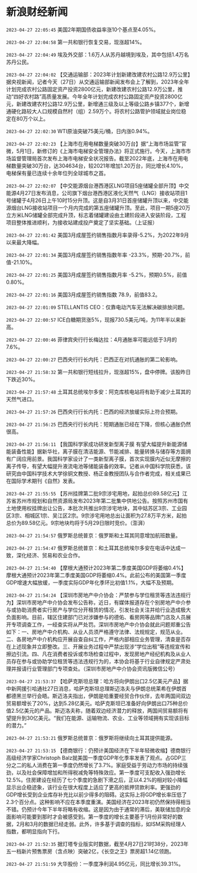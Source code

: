 # 新浪财经新闻
`2023-04-27 22:05:45` 美国2年期国债收益率涨10个基点至4.05%。

`2023-04-27 22:04:58` 第一共和银行恢复交易，现涨超14%。

`2023-04-27 22:04:49` 埃及外交部：1.6万人从苏丹越境到埃及，其中包括1.4万名苏丹公民。

`2023-04-27 22:04:02` 【交通运输部：2023年计划新建改建农村公路12.9万公里】据央视新闻，记者今天（27日）从交通运输部新闻发布会上了解到，2023年全年计划完成农村公路固定资产投资2800亿元，新建改建农村公路12.9万公里，推动“四好农村路”高质量发展。今年全年计划完成农村公路固定资产投资2800亿元，新建改建农村公路12.9万公里，新增通三级及以上等级公路乡镇377个，新增通硬化路较大人口规模自然村（组）2.59万个。将农村公路管护领域就业岗位稳定在80万个以上。

`2023-04-27 22:02:30` WTI原油突破75美元/桶，日内涨0.94%。

`2023-04-27 22:02:23` 【上海市在用电梯数量突破30万台】据“上海市场监管”官微，5月1日，新修订的《上海市电梯安全管理办法》将正式施行。今天，上海市市场监督管理局首次发布上海市电梯安全状况报告。截至2022年底，上海市在用电梯数量突破30万台，达304634台，较2021年增加1.20万台，同比增长4.10%，电梯保有量已连续十余年位列全球城市之首。

`2023-04-27 22:02:07` 【中交能源烟台港西港区LNG项目5座储罐全部升顶】中交能源4月27日发布消息，公司旗下烟台港西港区液化天然气（LNG）接收站项目1号储罐于4月26日上午10时15分升顶。这是自3月31日首座储罐升顶以来，中交能源烟台LNG接收站项目一个月内完成的第五座储罐升顶。至此，项目一期5座20万立方米LNG储罐全部完成升顶，标志着储罐建设由土建阶段进入安装阶段，工程项目整体推进顺利，为接收站建成投产奠定了坚实基础。（上证报）

`2023-04-27 22:01:42` 美国3月成屋签约销售指数月率录得-5.2%，为2022年9月以来最大降幅。

`2023-04-27 22:01:34` 美国3月成屋签约销售指数年率 -23.3%，预期-20.7%，前值-21.10%。

`2023-04-27 22:01:25` 美国3月成屋签约销售指数月率 -5.2%，预期0.5%，前值0.80%。

`2023-04-27 22:01:16` 美国3月成屋签约销售指数 78.9，前值83.2。

`2023-04-27 22:01:09` STELLANTIS CEO：仅靠电动汽车无法解决碳排放问题。

`2023-04-27 22:00:57` ICE白糖期货涨5%，现报730.5美元/吨，为11年半以来新高。

`2023-04-27 22:00:46` 菲律宾央行行长梅达拉：4月通胀率可能远低于3月的7.6%。

`2023-04-27 22:00:27` 巴西央行行长内托：巴西正在对抗通胀的第二轮影响。

`2023-04-27 21:58:32` 第一共和银行短线拉升，现涨超15%，盘中停牌。该股昨日下跌近30%。

`2023-04-27 21:57:48` 土耳其总统埃尔多安：阿克库核电站将有助于减少土耳其的天然气进口。

`2023-04-27 21:57:26` 巴西央行行长内托：巴西的经济放缓实际上符合预期。

`2023-04-27 21:56:25` 巴西央行行长内托：短期通胀已经在下降，但核心通胀仍然很高。

`2023-04-27 21:56:11` 【我国科学家成功研发新型离子膜 有望大幅提升新能源储能装备性能】据新华社，离子膜在清洁能源、节能减排、能量转换与储存等方面拥有广阔应用前景。我国科学家设计了一类新型离子膜，首次实现膜内近似无摩擦的离子传导，有望大幅提升液流电池等储能装备的效率。记者从中国科学院获悉，该研究由中国科学技术大学徐铜文教授、杨正金教授团队与合作者完成，相关成果已在国际学术期刊《自然》发表。

`2023-04-27 21:55:55` 【苏州挂牌第二批9宗涉宅用地，起拍总价89.58亿元】江苏省苏州市规划和自然资源局发布2023年第二批集中供地公告。按照苏州市国有土地使用权挂牌出让公告，本批次共推出9宗涉宅地块，其中姑苏区3宗、工业园区3宗、相城区1宗、吴江区2宗。9宗涉宅用地总出让面积为27.8万平方米，起拍总价为89.58亿元。9宗地块均将于5月29日限时竞价。（澎湃）

`2023-04-27 21:54:57` 俄罗斯总统普京：俄罗斯和土耳其同意增加航班数量。

`2023-04-27 21:54:47` 俄罗斯总统普京：和土耳其总统埃尔多安在电话中达成一致，深化经济、贸易和农业合作。

`2023-04-27 21:54:40`   【摩根大通预计2023年第二季度美国GDP将萎缩0.4%】摩根大通预计2023年第二季度美国GDP将萎缩0.4%。此前公布的美国第一季度GDP增速大幅放缓，一季度实际GDP年化季环比初值1.1%，大幅不及预期。

`2023-04-27 21:54:24` 【深圳市房地产中介协会：严禁参与学位租赁等违法违规行为】深圳市房地产中介协会发布公告称，近日，有媒体报道存在个别房地产中介参与或协助消费者实行房产与学位分开租赁的情况，引发社会关注并给行业造成极大负面影响。目前，辖区住建部门已对涉嫌参与的德佑、看房网等品牌门店及人员展开专项调查工作，一经查实将从严处罚。深圳市房地产中介协会就此问题郑重公告如下：一、房地产中介机构、从业人员须严格遵守法律、法规规定，规范从业。二、各房地产中介机构应开展自查自纠工作，严格内部相应业务管理，清查是否存在上述现象并立即整改。三、开展业务过程中严禁出现涉“学位出租”等违规宣传和擦边引流。四、凡在消费者投诉或市场检查过程中，发现房地产经纪机构及从业人员存在参与或协助学位租赁等违法违规行为的，本协会将基于行业自律规定严肃处理并报请行业管理部门专项查处。（深圳市房地产中介协会资讯版微信公号）

`2023-04-27 21:53:37` 【哈萨克斯坦总理：哈方将向伊朗出口2.5亿美元产品】据中新网援引哈通社27日消息，哈萨克斯坦总理斯迈洛夫与伊朗总统莱希在伊朗首都德黑兰举行会晤。斯迈洛夫指出，伊朗是哈重要经贸合作伙伴，去年两国间双边贸易额增长了20%，达到5.28亿美元。哈萨克斯坦已准备好向伊朗出口75种总价值2.5亿美元的产品。斯迈洛夫称，随着双边经济潜力的释放，两国间贸易额将有望提升到30亿美元。“我们在能源、运输物流、农业、工业等领域拥有实现该目标的潜力。”

`2023-04-27 21:53:21` 俄罗斯总统普京：俄罗斯将继续向土耳其提供能源。

`2023-04-27 21:53:15` 【德商银行：仍预计美国经济在下半年轻微收缩】德商银行高级经济学家Christoph Balz就美国一季度GDP年化季率发表了观点。占GDP三分之二的私人消费在第一季度仍然增长了3.7%。家庭受益于劳动力市场的持续强劲，以及社会保障增加和所得税减免等特殊效应。第一季度可支配收入强劲增长12.5%。住房建设在经历了七个季度的急剧下滑之后，正以4.2%的相对较小降幅显示出企稳迹象，该行业在很大程度上适应了更高的抵押贷款利率。更强劲的GDP增长受到企业库存补充比以前少得多的阻碍。这实际上将GDP增长率压低了2.3个百分点。这种影响不应在本季度重演。美国经济在2023年初仍然保持得相当不错。仍预计今年下半年将略有收缩。这是因为由于通常的滞后，美联储加息的全面影响可能要到那时才会被感受到。第一季度的增长主要基于1月份非常好的数据，2月和3月的数据已经走弱。此外，许多基于调查的指标，如ISM采购经理人指数，都明显指向下行。

`2023-04-27 21:52:35` 据灯塔专业版实时数据，截至4月27日21时38分，2023年五一档新片预售票房（含点映）突破2亿，《长空之王》票房超1.14亿领跑。

`2023-04-27 21:51:59`   大华股份：一季度净利润4.95亿元，同比增长39.31%。

